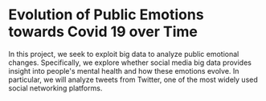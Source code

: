 # Evolution of Public Emotions towards Covid 19 over Time

In this project, we seek to exploit big data to analyze public emotional changes. Specifically, we explore whether social media big data provides insight into people's mental health and how these emotions evolve. In particular, we will analyze tweets from Twitter, one of the most widely used social networking platforms. 
